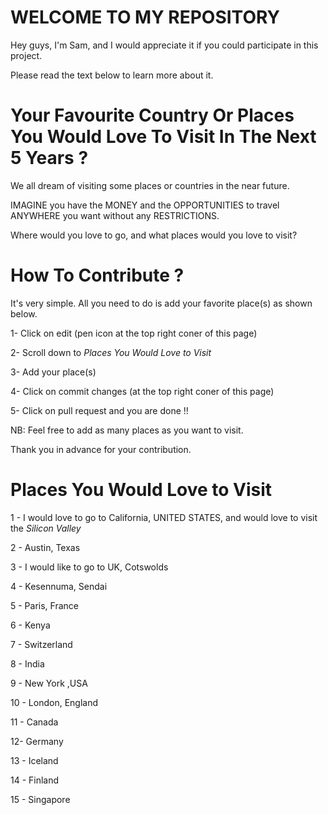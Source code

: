 # WELCOME TO MY REPOSITORY 
Hey guys, I'm Sam, and I would appreciate it if you could participate in this project. 

Please read the text below to learn more about it.

# Your Favourite Country Or Places You Would Love To Visit In The Next 5 Years ? 
We all dream of visiting some places or countries in the near future. 

IMAGINE you have the MONEY and the OPPORTUNITIES to travel ANYWHERE you want without any RESTRICTIONS. 

Where would you love to go, and what places would you love to visit?

# How To Contribute ? 
It's very simple. All you need to do is add your favorite place(s) as shown below.

1- Click on edit (pen icon at the top right coner of this page)

2- Scroll down to *Places You Would Love to Visit*

3- Add your place(s)

4- Click on commit changes (at the top right coner of this page)

5- Click on pull request and you are done !!

NB: Feel free to add as many places as you want to visit.

Thank you in advance for your contribution. 

# Places You Would Love to Visit
1 - I would love to go to California, UNITED STATES, and would love to visit the *Silicon Valley* 

2 - Austin, Texas

3 - I would like to go to UK, Cotswolds

4 - Kesennuma, Sendai

5 - Paris, France

6 - Kenya

7 - Switzerland

8 - India

9 - New York ,USA

10 - London, England

11 - Canada

12- Germany

13 - Iceland

14 - Finland

15 - Singapore


